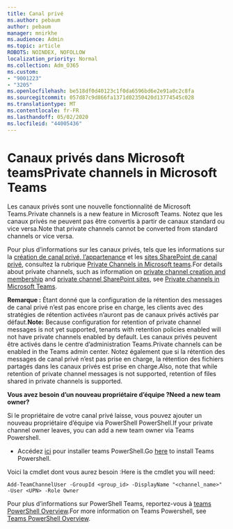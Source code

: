 ```yaml
---
title: Canal privé
ms.author: pebaum
author: pebaum
manager: mnirkhe
ms.audience: Admin
ms.topic: article
ROBOTS: NOINDEX, NOFOLLOW
localization_priority: Normal
ms.collection: Adm_O365
ms.custom:
- "9001223"
- "3205"
ms.openlocfilehash: be518df0d40123c1f0da6596bd6e2e91a0c2c8fa
ms.sourcegitcommit: 057d87c9d866fa1371d02350420d13774545c028
ms.translationtype: MT
ms.contentlocale: fr-FR
ms.lasthandoff: 05/02/2020
ms.locfileid: "44005436"
---
```

# <a name="private-channels-in-microsoft-teams"></a><span data-ttu-id="bc243-102">Canaux privés dans Microsoft teams</span><span class="sxs-lookup"><span data-stu-id="bc243-102">Private channels in Microsoft Teams</span></span>

<span data-ttu-id="bc243-103">Les canaux privés sont une nouvelle fonctionnalité de Microsoft Teams.</span><span class="sxs-lookup"><span data-stu-id="bc243-103">Private channels is a new feature in Microsoft Teams.</span></span> <span data-ttu-id="bc243-104">Notez que les canaux privés ne peuvent pas être convertis à partir de canaux standard ou vice versa.</span><span class="sxs-lookup"><span data-stu-id="bc243-104">Note that private channels cannot be converted from standard channels or vice versa.</span></span>

<span data-ttu-id="bc243-105">Pour plus d’informations sur les canaux privés, tels que les informations sur la [création de canal privé, l’appartenance](https://docs.microsoft.com/MicrosoftTeams/private-channels#private-channel-creation-and-membership) et les [sites SharePoint de canal privé](https://docs.microsoft.com/MicrosoftTeams/private-channels#private-channel-sharepoint-sites), consultez la rubrique [Private Channels in Microsoft teams](https://docs.microsoft.com/MicrosoftTeams/private-channels).</span><span class="sxs-lookup"><span data-stu-id="bc243-105">For details about private channels, such as information on [private channel creation and membership](https://docs.microsoft.com/MicrosoftTeams/private-channels#private-channel-creation-and-membership) and [private channel SharePoint sites](https://docs.microsoft.com/MicrosoftTeams/private-channels#private-channel-sharepoint-sites), see [Private channels in Microsoft Teams](https://docs.microsoft.com/MicrosoftTeams/private-channels).</span></span> 

<span data-ttu-id="bc243-106">**Remarque :** Étant donné que la configuration de la rétention des messages de canal privé n’est pas encore prise en charge, les clients avec des stratégies de rétention activées n’auront pas de canaux privés activés par défaut.</span><span class="sxs-lookup"><span data-stu-id="bc243-106">**Note:** Because configuration for retention of private channel messages is not yet supported, tenants with retention policies enabled will not have private channels enabled by default.</span></span> <span data-ttu-id="bc243-107">Les canaux privés peuvent être activés dans le centre d’administration Teams.</span><span class="sxs-lookup"><span data-stu-id="bc243-107">Private channels can be enabled in the Teams admin center.</span></span> <span data-ttu-id="bc243-108">Notez également que si la rétention des messages de canal privé n’est pas prise en charge, la rétention des fichiers partagés dans les canaux privés est prise en charge.</span><span class="sxs-lookup"><span data-stu-id="bc243-108">Also, note that while retention of private channel messages is not supported, retention of files shared in private channels is supported.</span></span>

<span data-ttu-id="bc243-109">**Vous avez besoin d’un nouveau propriétaire d’équipe ?**</span><span class="sxs-lookup"><span data-stu-id="bc243-109">**Need a new team owner?**</span></span>

<span data-ttu-id="bc243-110">Si le propriétaire de votre canal privé laisse, vous pouvez ajouter un nouveau propriétaire d’équipe via PowerShell PowerShell.</span><span class="sxs-lookup"><span data-stu-id="bc243-110">If your private channel owner leaves, you can add a new team owner via Teams Powershell.</span></span>


- <span data-ttu-id="bc243-111">Accédez [ici](https://www.powershellgallery.com/packages/MicrosoftTeams/1.0.6) pour installer teams PowerShell.</span><span class="sxs-lookup"><span data-stu-id="bc243-111">Go [here](https://www.powershellgallery.com/packages/MicrosoftTeams/1.0.6) to install Teams Powershell.</span></span>

<span data-ttu-id="bc243-112">Voici la cmdlet dont vous aurez besoin :</span><span class="sxs-lookup"><span data-stu-id="bc243-112">Here is the cmdlet you will need:</span></span>

`
    Add-TeamChannelUser -GroupId <group_id> -DisplayName "<channel_name>" -User <UPN> -Role Owner
`

<span data-ttu-id="bc243-113">Pour plus d’informations sur PowerShell Teams, reportez-vous à [teams PowerShell Overview](https://docs.microsoft.com/microsoftteams/teams-powershell-overview).</span><span class="sxs-lookup"><span data-stu-id="bc243-113">For more information on Teams Powershell, see [Teams PowerShell Overview](https://docs.microsoft.com/microsoftteams/teams-powershell-overview).</span></span>
